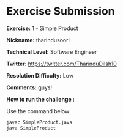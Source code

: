 # Exercise Submission

**Exercise:** 1 - Simple Product

**Nickname:** tharindusoori

**Technical Level:** Software Engineer

**Twitter**: https://twitter.com/TharinduDilsh10

**Resolution Difficulty:** Low

**Comments:** guys!

**How to run the challenge :**

Use the command below: 
```bash
javac SimpleProduct.java
java SimpleProduct
```
